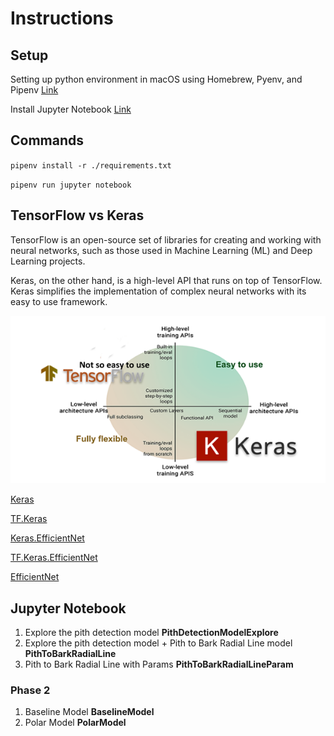 # Instructions

## Setup

Setting up python environment in macOS using Homebrew, Pyenv, and Pipenv [Link](https://gist.github.com/MFarooqRajput/3aaa63b24db2d5453a523bf342f02127)

Install Jupyter Notebook [Link](https://jupyter-tutorial.readthedocs.io/en/stable/first-steps/install.html)

## Commands

`pipenv install -r ./requirements.txt`

`pipenv run jupyter notebook`


## TensorFlow vs Keras

TensorFlow is an open-source set of libraries for creating and working with neural networks, such as those used in Machine Learning (ML) and Deep Learning projects. 

Keras, on the other hand, is a high-level API that runs on top of TensorFlow. Keras simplifies the implementation of complex neural networks with its easy to use framework.

![TensorFlow-VS-Keras](extra/images/TensorFlow-VS-Keras.png)

[Keras](https://keras.io/)

[TF.Keras](https://www.tensorflow.org/api_docs/python/tf/keras)

[Keras.EfficientNet](https://keras.io/api/applications/)

[TF.Keras.EfficientNet](https://www.tensorflow.org/api_docs/python/tf/keras/applications)

[EfficientNet](https://towardsdatascience.com/complete-architectural-details-of-all-efficientnet-models-5fd5b736142)


## Jupyter Notebook

1. Explore the pith detection model **PithDetectionModelExplore**
2. Explore the pith detection model + Pith to Bark Radial Line model **PithToBarkRadialLine**
3. Pith to Bark Radial Line with Params **PithToBarkRadialLineParam**

### Phase 2

1. Baseline Model **BaselineModel**
2. Polar Model **PolarModel**